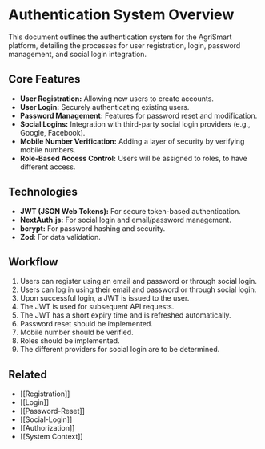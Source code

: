 # Authentication System Overview

This document outlines the authentication system for the AgriSmart platform, detailing the processes for user registration, login, password management, and social login integration.

## Core Features

*   **User Registration:** Allowing new users to create accounts.
*   **User Login:** Securely authenticating existing users.
*   **Password Management:** Features for password reset and modification.
*   **Social Logins:** Integration with third-party social login providers (e.g., Google, Facebook).
* **Mobile Number Verification:** Adding a layer of security by verifying mobile numbers.
* **Role-Based Access Control:** Users will be assigned to roles, to have different access.

## Technologies

*   **JWT (JSON Web Tokens):** For secure token-based authentication.
*   **NextAuth.js:** For social login and email/password management.
*   **bcrypt:** For password hashing and security.
* **Zod**: For data validation.

## Workflow

1. Users can register using an email and password or through social login.
2. Users can log in using their email and password or through social login.
3. Upon successful login, a JWT is issued to the user.
4. The JWT is used for subsequent API requests.
5. The JWT has a short expiry time and is refreshed automatically.
6. Password reset should be implemented.
7. Mobile number should be verified.
8. Roles should be implemented.
9. The different providers for social login are to be determined.

## Related

*   [[Registration]]
*   [[Login]]
*   [[Password-Reset]]
*   [[Social-Login]]
* [[Authorization]]
* [[System Context]]
